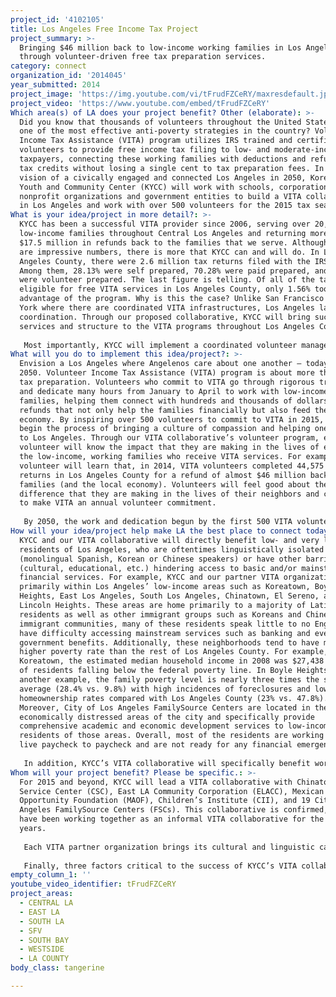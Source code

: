 ```yaml
---
project_id: '4102105'
title: Los Angeles Free Income Tax Project
project_summary: >-
  Bringing $46 million back to low-income working families in Los Angeles
  through volunteer-driven free tax preparation services.
category: connect
organization_id: '2014045'
year_submitted: 2014
project_image: 'https://img.youtube.com/vi/tFrudFZCeRY/maxresdefault.jpg'
project_video: 'https://www.youtube.com/embed/tFrudFZCeRY'
Which area(s) of LA does your project benefit? Other (elaborate): >-
  Did you know that thousands of volunteers throughout the United States drive
  one of the most effective anti-poverty strategies in the country? Volunteer
  Income Tax Assistance (VITA) program utilizes IRS trained and certified
  volunteers to provide free income tax filing to low- and moderate-income
  taxpayers, connecting these working families with deductions and refundable
  tax credits without losing a single cent to tax preparation fees. In our
  vision of a civically engaged and connected Los Angeles in 2050, Koreatown
  Youth and Community Center (KYCC) will work with schools, corporations,
  nonprofit organizations and government entities to build a VITA collaborative
  in Los Angeles and work with over 500 volunteers for the 2015 tax season.
What is your idea/project in more detail?: >-
  KYCC has been a successful VITA provider since 2006, serving over 20,000
  low-income families throughout Central Los Angeles and returning more than
  $17.5 million in refunds back to the families that we serve. Although these
  are impressive numbers, there is more that KYCC can and will do. In Los
  Angeles County, there were 2.6 million tax returns filed with the IRS in 2012.
  Among them, 28.13% were self prepared, 70.28% were paid prepared, and 1.56%
  were volunteer prepared. The last figure is telling. Of all of the taxpayers
  eligible for free VITA services in Los Angeles County, only 1.56% took
  advantage of the program. Why is this the case? Unlike San Francisco or New
  York where there are coordinated VITA infrastructures, Los Angeles lacks such
  coordination. Through our proposed collaborative, KYCC will bring such unified
  services and structure to the VITA programs throughout Los Angeles County.
   
   Most importantly, KYCC will implement a coordinated volunteer management program with our VITA collaborative. First, KYCC and the collaborative will coordinate the recruitment of volunteers by working with local schools such as UCLA Extension and Cal State Long Beach, local banks and other corporations, youth, and retirees. Second, once volunteers have committed to work with VITA, KYCC will coordinate the training. IRS requires VITA volunteers to receive tax preparation trainings. KYCC will provide both online and in-class training opportunities. The VITA collaborative partners will also be trained and in turn provide training to volunteers who come to their organizations. Third, KYCC and the VITA collaborative will manage the assignment of volunteer opportunities with trained volunteers. In the past, some VITA sites had an over abundance of volunteers while other sites had tremendous difficulty even finding one. By recruiting volunteers from throughout Los Angeles County, KYCC will facilitate placement of volunteers at sites near where they work, live or play, reducing some of the barriers to volunteering. Finally, the volunteer retention strategy for KYCC and the VITA collaborative is based on ensuring that volunteers are supported, guided and engaged consistently throughout all VITA sites. In addition to adequate training, KYCC and the VITA collaborative will ensure that all logistics are prepared for volunteers to do their work without interruptions or distractions (e.g., appointment scheduling, adequate staff presence, necessary technology and supplies).
What will you do to implement this idea/project?: >-
  Envision a Los Angeles where Angelenos care about one another – today and in
  2050. Volunteer Income Tax Assistance (VITA) program is about more than free
  tax preparation. Volunteers who commit to VITA go through rigorous training
  and dedicate many hours from January to April to work with low-income working
  families, helping them connect with hundreds and thousands of dollars in
  refunds that not only help the families financially but also feed the local
  economy. By inspiring over 500 volunteers to commit to VITA in 2015, KYCC will
  begin the process of bringing a culture of compassion and helping one another
  to Los Angeles. Through our VITA collaborative’s volunteer program, each VITA
  volunteer will know the impact that they are making in the lives of each of
  the low-income, working families who receive VITA services. For example, each
  volunteer will learn that, in 2014, VITA volunteers completed 44,575 tax
  returns in Los Angeles County for a refund of almost $46 million back to our
  families (and the local economy). Volunteers will feel good about the
  difference that they are making in the lives of their neighbors and continue
  to make VITA an annual volunteer commitment. 
   
   By 2050, the work and dedication begun by the first 500 VITA volunteers in 2015 will have made an impact in Los Angeles and the decades of fostering a culture of compassion and helping one another will have born fruit. Each year following 2015, KYCC will have increased the number of Angelenos volunteering with VITA, and that means more and more low-income, working families eligible for VITA services will have known about it and have taken advantage of the free tax preparation. In turn, that means that the amount of refunds to our families each year will have exceeded the $46 million returned in 2014 and that more eligible working families will have received the Earned Income Tax Credit. And by receiving larger refunds including the EITC, research indicates that children of such recipients do better in school, are likelier to attend college, and earn more as adults. All these benefits will also spur spending and development in our local economy. Finally, with more volunteers each year, the VITA collaborative will add new partner organizations and grow into a stronger network. So by 2050, through KYCC’s VITA collaborative, Angelenos of different socioeconomic backgrounds will have come together to help one another and to develop a sense that we are all Angelenos.
How will your idea/project help make LA the best place to connect today? In LA2050?: >-
  KYCC and our VITA collaborative will directly benefit low- and very low-income
  residents of Los Angeles, who are oftentimes linguistically isolated
  (monolingual Spanish, Korean or Chinese speakers) or have other barriers
  (cultural, educational, etc.) hindering access to basic and/or mainstream
  financial services. For example, KYCC and our partner VITA organizations work
  primarily within Los Angeles’ low-income areas such as Koreatown, Boyle
  Heights, East Los Angeles, South Los Angeles, Chinatown, El Sereno, and
  Lincoln Heights. These areas are home primarily to a majority of Latino
  residents as well as other immigrant groups such as Koreans and Chinese; as
  immigrant communities, many of these residents speak little to no English and
  have difficulty accessing mainstream services such as banking and even
  government benefits. Additionally, these neighborhoods tend to have much
  higher poverty rate than the rest of Los Angeles County. For example, in
  Koreatown, the estimated median household income in 2008 was $27,438 with 45%
  of residents falling below the federal poverty line. In Boyle Heights, for
  another example, the family poverty level is nearly three times the state
  average (28.4% vs. 9.8%) with high incidences of foreclosures and low
  homeownership rates compared with Los Angeles County (23% vs. 47.8%).
  Moreover, City of Los Angeles FamilySource Centers are located in the most
  economically distressed areas of the city and specifically provide
  comprehensive academic and economic development services to low-income
  residents of those areas. Overall, most of the residents are working poor that
  live paycheck to paycheck and are not ready for any financial emergencies. 
   
   In addition, KYCC’s VITA collaborative will specifically benefit working low-income families in Los Angeles County who fail to claim Earned Income Tax Credit (EITC) refunds every year. According to the New America Foundation, EITC is widely regarded as the nation’s most effective and efficient anti-poverty program. But in Los Angeles County, the IRS estimates that 21% of all eligible families who qualify for EITC do not file a federal tax return to claim the credit. That means residents are leaving behind at least $300 million in EITC in Los Angeles County each year. That is money that could have helped low-income families save for emergencies, pay for higher education or child care, and many other things to improve their lives.
Whom will your project benefit? Please be specific.: >-
  For 2015 and beyond, KYCC will lead a VITA collaborative with Chinatown
  Service Center (CSC), East LA Community Corporation (ELACC), Mexican American
  Opportunity Foundation (MAOF), Children’s Institute (CII), and 19 City of Los
  Angeles FamilySource Centers (FSCs). This collaborative is confirmed, and we
  have been working together as an informal VITA collaborative for the past few
  years.
   
   Each VITA partner organization brings its cultural and linguistic capacity to serve low-income, linguistically isolated populations. Culturally, immigrant communities are very reluctant to seek help, even if they are eligible for it (either government or social support services). The decades of service provided by KYCC, CSC, ELACC, MAOF, CII and FSCs within their communities have enabled each organization to build trust and good reputation necessary to lower barriers for clients to seek out our assistance. Together, the collaborative has the cultural, linguistic and organizational capacity to provide high quality VITA programs to a very large number of clients in the Latino, Korean, and Chinese communities – more than other nonprofits in the greater Los Angeles area. Very few organizations offer free tax preparation for Korean and Chinese communities and none has the same volume capacity and longstanding successful track record as KYCC and CSC. In addition, our sites are located centrally to the geographic areas where these immigrant communities meet and congregate, and these areas are easily accessible by public transportation – further lowering barriers for accessing our programs. 
   
   Finally, three factors critical to the success of KYCC’s VITA collaborative include (1) buy-in from each organization, (2) effective volunteer engagement and (3) ability to sync with other anti-poverty initiatives. Although KYCC has been working informally with the partner organizations, each VITA partner’s commitment to the collaborative is key. Moreover, volunteers are the most important component of VITA services since they provide the actual tax preparation that brings refunds and credits back to our low-income communities. To ensure that volunteers enjoy their experience, the VITA collaborative must provide effective volunteer management. Finally, VITA services alone cannot combat poverty in Los Angeles. The collaborative must partner with other anti-poverty initiatives in the city such as the Mayor’s Working Families, City of Los Angeles Office of Financial Empowerment, and others.
empty_column_1: ''
youtube_video_identifier: tFrudFZCeRY
project_areas:
  - CENTRAL LA
  - EAST LA
  - SOUTH LA
  - SFV
  - SOUTH BAY
  - WESTSIDE
  - LA COUNTY
body_class: tangerine

---
```

